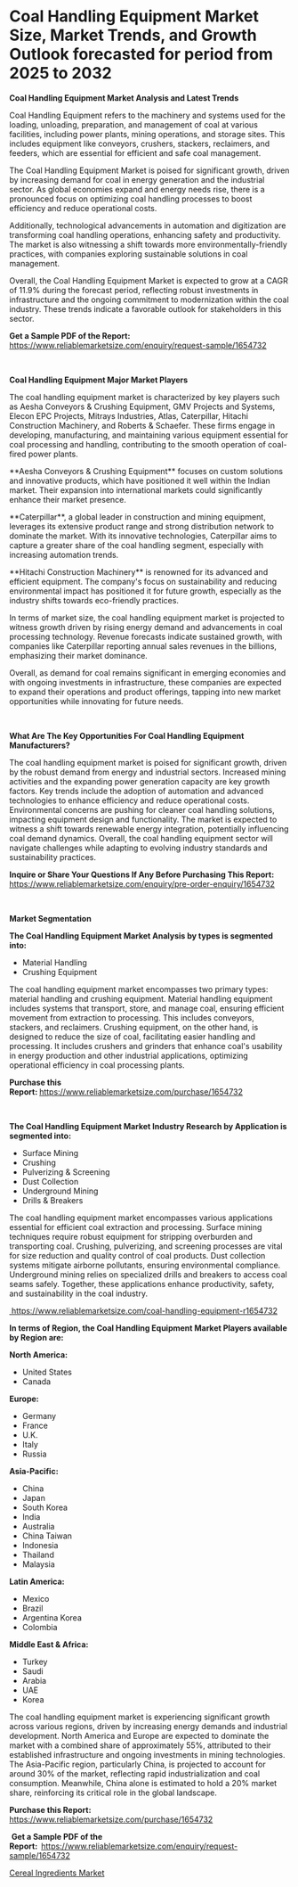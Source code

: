 <p><h1>Coal Handling Equipment Market Size, Market Trends, and Growth Outlook forecasted for period from 2025 to 2032</h1></p><p><strong>Coal Handling Equipment Market Analysis and Latest Trends</strong></p>
<p><p>Coal Handling Equipment refers to the machinery and systems used for the loading, unloading, preparation, and management of coal at various facilities, including power plants, mining operations, and storage sites. This includes equipment like conveyors, crushers, stackers, reclaimers, and feeders, which are essential for efficient and safe coal management.</p><p>The Coal Handling Equipment Market is poised for significant growth, driven by increasing demand for coal in energy generation and the industrial sector. As global economies expand and energy needs rise, there is a pronounced focus on optimizing coal handling processes to boost efficiency and reduce operational costs. </p><p>Additionally, technological advancements in automation and digitization are transforming coal handling operations, enhancing safety and productivity. The market is also witnessing a shift towards more environmentally-friendly practices, with companies exploring sustainable solutions in coal management.</p><p>Overall, the Coal Handling Equipment Market is expected to grow at a CAGR of 11.9% during the forecast period, reflecting robust investments in infrastructure and the ongoing commitment to modernization within the coal industry. These trends indicate a favorable outlook for stakeholders in this sector.</p></p>
<p><strong>Get a Sample PDF of the Report:&nbsp;</strong> <a href="https://www.reliablemarketsize.com/enquiry/request-sample/1654732?utm_campaign=2300&utm_medium=2&utm_source=Github&utm_content=ia&utm_term=06032025&utm_id=coal-handling-equipment">https://www.reliablemarketsize.com/enquiry/request-sample/1654732</a></p>
<p>&nbsp;</p>
<p><strong>Coal Handling Equipment Major Market Players</strong></p>
<p><p>The coal handling equipment market is characterized by key players such as Aesha Conveyors & Crushing Equipment, GMV Projects and Systems, Elecon EPC Projects, Mitrays Industries, Atlas, Caterpillar, Hitachi Construction Machinery, and Roberts & Schaefer. These firms engage in developing, manufacturing, and maintaining various equipment essential for coal processing and handling, contributing to the smooth operation of coal-fired power plants.</p><p>**Aesha Conveyors & Crushing Equipment** focuses on custom solutions and innovative products, which have positioned it well within the Indian market. Their expansion into international markets could significantly enhance their market presence.</p><p>**Caterpillar**, a global leader in construction and mining equipment, leverages its extensive product range and strong distribution network to dominate the market. With its innovative technologies, Caterpillar aims to capture a greater share of the coal handling segment, especially with increasing automation trends. </p><p>**Hitachi Construction Machinery** is renowned for its advanced and efficient equipment. The company's focus on sustainability and reducing environmental impact has positioned it for future growth, especially as the industry shifts towards eco-friendly practices.</p><p>In terms of market size, the coal handling equipment market is projected to witness growth driven by rising energy demand and advancements in coal processing technology. Revenue forecasts indicate sustained growth, with companies like Caterpillar reporting annual sales revenues in the billions, emphasizing their market dominance.</p><p>Overall, as demand for coal remains significant in emerging economies and with ongoing investments in infrastructure, these companies are expected to expand their operations and product offerings, tapping into new market opportunities while innovating for future needs.</p></p>
<p>&nbsp;</p>
<p><strong>What Are The Key Opportunities For Coal Handling Equipment Manufacturers?</strong></p>
<p><p>The coal handling equipment market is poised for significant growth, driven by the robust demand from energy and industrial sectors. Increased mining activities and the expanding power generation capacity are key growth factors. Key trends include the adoption of automation and advanced technologies to enhance efficiency and reduce operational costs. Environmental concerns are pushing for cleaner coal handling solutions, impacting equipment design and functionality. The market is expected to witness a shift towards renewable energy integration, potentially influencing coal demand dynamics. Overall, the coal handling equipment sector will navigate challenges while adapting to evolving industry standards and sustainability practices.</p></p>
<p><strong>Inquire or Share Your Questions If Any Before Purchasing This Report:</strong> <a href="https://www.reliablemarketsize.com/enquiry/pre-order-enquiry/1654732?utm_campaign=2300&utm_medium=2&utm_source=Github&utm_content=ia&utm_term=06032025&utm_id=coal-handling-equipment">https://www.reliablemarketsize.com/enquiry/pre-order-enquiry/1654732</a></p>
<p>&nbsp;</p>
<p><strong>Market Segmentation</strong></p>
<p><strong>The Coal Handling Equipment Market Analysis by types is segmented into:</strong></p>
<p><ul><li>Material Handling</li><li>Crushing Equipment</li></ul></p>
<p><p>The coal handling equipment market encompasses two primary types: material handling and crushing equipment. Material handling equipment includes systems that transport, store, and manage coal, ensuring efficient movement from extraction to processing. This includes conveyors, stackers, and reclaimers. Crushing equipment, on the other hand, is designed to reduce the size of coal, facilitating easier handling and processing. It includes crushers and grinders that enhance coal's usability in energy production and other industrial applications, optimizing operational efficiency in coal processing plants.</p></p>
<p><strong>Purchase this Report:&nbsp;</strong><a href="https://www.reliablemarketsize.com/purchase/1654732?utm_campaign=2300&utm_medium=2&utm_source=Github&utm_content=ia&utm_term=06032025&utm_id=coal-handling-equipment">https://www.reliablemarketsize.com/purchase/1654732</a></p>
<p>&nbsp;</p>
<p><strong>The Coal Handling Equipment Market Industry Research by Application is segmented into:</strong></p>
<p><ul><li>Surface Mining</li><li>Crushing</li><li>Pulverizing & Screening</li><li>Dust Collection</li><li>Underground Mining</li><li>Drills & Breakers</li></ul></p>
<p><p>The coal handling equipment market encompasses various applications essential for efficient coal extraction and processing. Surface mining techniques require robust equipment for stripping overburden and transporting coal. Crushing, pulverizing, and screening processes are vital for size reduction and quality control of coal products. Dust collection systems mitigate airborne pollutants, ensuring environmental compliance. Underground mining relies on specialized drills and breakers to access coal seams safely. Together, these applications enhance productivity, safety, and sustainability in the coal industry.</p></p>
<p><a href="https://www.reliablemarketsize.com/coal-handling-equipment-r1654732?utm_campaign=2300&utm_medium=2&utm_source=Github&utm_content=ia&utm_term=06032025&utm_id=coal-handling-equipment">&nbsp;https://www.reliablemarketsize.com/coal-handling-equipment-r1654732</a></p>
<p><strong>In terms of Region, the Coal Handling Equipment Market Players available by Region are:</strong></p>
<p>
    <p> <strong> North America: </strong>
        <ul>
            <li>United States</li>
            <li>Canada</li>
        </ul>
        </p> 
    <p> <strong> Europe: </strong>
        <ul>
            <li>Germany</li>
            <li>France</li>
            <li>U.K.</li>
            <li>Italy</li>
            <li>Russia</li>
        </ul>
        </p> 
    <p> <strong> Asia-Pacific: </strong>
        <ul>
            <li>China</li>
            <li>Japan</li>
            <li>South Korea</li>
            <li>India</li>
            <li>Australia</li>
            <li>China Taiwan</li>
            <li>Indonesia</li>
            <li>Thailand</li>
            <li>Malaysia</li>
        </ul>
        </p> 
    <p> <strong> Latin America: </strong>
        <ul>
            <li>Mexico</li>
            <li>Brazil</li>
            <li>Argentina Korea</li>
            <li>Colombia</li>
        </ul>
        </p> 
    <p> <strong> Middle East & Africa: </strong>
        <ul>
            <li>Turkey</li>
            <li>Saudi</li>
            <li>Arabia</li>
            <li>UAE</li>
            <li>Korea</li>
        </ul>
    </p>
    </p>
<p><p>The coal handling equipment market is experiencing significant growth across various regions, driven by increasing energy demands and industrial development. North America and Europe are expected to dominate the market with a combined share of approximately 55%, attributed to their established infrastructure and ongoing investments in mining technologies. The Asia-Pacific region, particularly China, is projected to account for around 30% of the market, reflecting rapid industrialization and coal consumption. Meanwhile, China alone is estimated to hold a 20% market share, reinforcing its critical role in the global landscape.</p></p>
<p><strong>Purchase this Report: </strong><a href="https://www.reliablemarketsize.com/purchase/1654732?utm_campaign=2300&utm_medium=2&utm_source=Github&utm_content=ia&utm_term=06032025&utm_id=coal-handling-equipment">https://www.reliablemarketsize.com/purchase/1654732</a></p>
<p>&nbsp;<strong>Get a Sample PDF of the Report:&nbsp;&nbsp;</strong><a href="https://www.reliablemarketsize.com/enquiry/request-sample/1654732?utm_campaign=2300&utm_medium=2&utm_source=Github&utm_content=ia&utm_term=06032025&utm_id=coal-handling-equipment">https://www.reliablemarketsize.com/enquiry/request-sample/1654732</a></p>
<p><strong></strong></p>
<p><p><a href="https://github.com/DixieGrimes/Market-Research-Report-List-1/blob/main/cereal-ingredients-market.md?utm_campaign=2300&utm_medium=2&utm_source=Github&utm_content=ia&utm_term=06032025&utm_id=coal-handling-equipment">Cereal Ingredients Market</a></p></p>